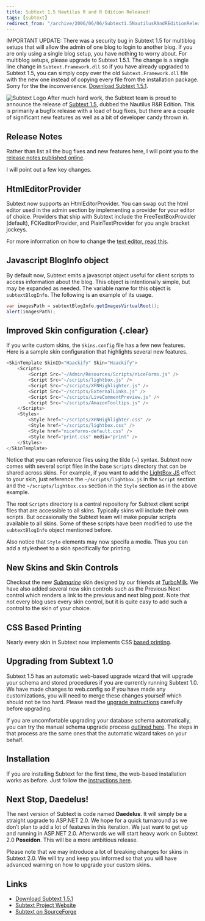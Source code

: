 ```yaml
---
title: Subtext 1.5 Nautilus R and R Edition Released!
tags: [subtext]
redirect_from: "/archive/2006/06/06/Subtext1.5NautilusRAndREditionReleased.aspx/"
---
```


IMPORTANT UPDATE: There was a security bug in Subtext 1.5 for multiblog
setups that will allow the admin of one blog to login to another blog.
If you are only using a single blog setup, you have nothing to worry
about. For multiblog setups, please upgrade to Subtext 1.5.1. The change
is a single line change in `Subtext.Framework.dll` so if you have
already upgraded to Subtext 1.5, you can simply copy over the old
`Subtext.Framework.dll` file with the new one instead of copying every
file from the installation package. Sorry for the the inconvenience.
[Download Subtext
1.5.1](http://sourceforge.net/project/showfiles.php?group_id=137896 "Subtext Downloads").

![Subtext Logo](https://haacked.com/assets/images/SubtextLogo.png) After much
hard work, the Subtext team is proud to announce the release of [Subtext
1.5](http://sourceforge.net/project/showfiles.php?group_id=137896 "Download it"),
dubbed the Nautilus R&R Edition. This is primarily a bugfix release with
a load of bug fixes, but there are a couple of significant new features
as well as a bit of developer candy thrown in.

## Release Notes

Rather than list all the bug fixes and new features here, I will point
you to the [release notes published
online](http://subtextproject.com/Home/Roadmap/ReleaseNotes/tabid/146/Default.aspx "Subtext Release Notes").

I will point out a few key changes.

## HtmlEditorProvider

Subtext now supports an HtmlEditorProvider. You can swap out the html
editor used in the admin section by implementing a provider for your
editor of choice. Providers that ship with Subtext include the
FreeTextBoxProvider (default), FCKeditorProvider, and PlainTextProvider
for you angle bracket jockeys.

For more information on how to change the [text editor, read
this](http://subtextproject.com/Home/Docs/Developer/RichTextEditorConfiguration/tabid/144/Default.aspx "How to change the text editor").

## Javascript BlogInfo object

By default now, Subtext emits a javascript object useful for client
scripts to access information about the blog. This object is
intentionally simple, but may be expanded as needed. The variable name
for this object is `subtextBlogInfo`. The following is an example of its
usage.

```csharp
var imagesPath = subtextBlogInfo.getImagesVirtualRoot();
alert(imagesPath);
```

## Improved Skin configuration {.clear}

If you write custom skins, the `Skins.config` file has a few new
features. Here is a sample skin configuration that highlights several
new features.

```csharp
<SkinTemplate SkinID="Haackify" Skin="Haackify">
    <Scripts>
        <Script Src="~/Admin/Resources/Scripts/niceForms.js" />
        <Script Src="~/scripts/lightbox.js" />
        <Script Src="~/scripts/XFNHighlighter.js" />
        <Script Src="~/scripts/ExternalLinks.js" />
        <Script Src="~/scripts/LiveCommentPreview.js" />
        <Script Src="~/scripts/AmazonTooltips.js" />
    </Scripts>
    <Styles>
        <Style href="~/scripts/XFNHighlighter.css" />
        <Style href="~/scripts/lightbox.css" />
        <Style href="niceforms-default.css" />
        <Style href="print.css" media="print" />
    </Styles>
</SkinTemplate>
```

Notice that you can reference files using the tilde (\~) syntax. Subtext
now comes with several script files in the base `Scripts` directory that
can be shared across skins. For example, if you want to add the
[LightBox JS](http://huddletogether.com/projects/lightbox/ "LightboxJS")
effect to your skin, just reference the `~/scripts/lightbox.js` in the
`Script` section and the `~/scripts/lightbox.css` section in the `Style`
section as in the above example.

The root `Scripts` directory is a central repository for Subtext client
script files that are accessible to all skins. Typically skins will
include their own scripts. But occasionally the Subtext team will make
popular scripts available to all skins. Some of these scripts have been
modified to use the `subtextBlogInfo` object mentioned before.

Also notice that `Style` elements may now specifa a media. Thus you can
add a stylesheet to a skin specifically for printing.

## New Skins and Skin Controls

Checkout the new
*[Submarine](https://haacked.com/archive/2006/06/07/SubmarineSkin.aspx "Submarine")*
skin designed by our friends at
[TurboMilk](http://turbomilk.com/ "TurboMilk"). We have also added
several new skin controls such as the Previous Next control which
renders a link to the previous and next blog post. Note that not every
blog uses every skin control, but it is quite easy to add such a control
to the skin of your choice.

## CSS Based Printing

Nearly every skin in Subtext now implements CSS [based
printing](https://haacked.com/archive/2006/03/09/ImplementingCSSBasedPrinting.aspx "CSS Based Printing").

## Upgrading from Subtext 1.0

Subtext 1.5 has an automatic web-based upgrade wizard that will upgrade
your schema and stored procedures if you are currently running Subtext
1.0. We have made changes to web.config so if you have made any
customizations, you will need to merge these changes yourself which
should not be too hard. Please read the [upgrade
instructions](http://subtextproject.com/Home/Docs/Upgrading/tabid/147/Default.aspx "Upgrading Subtext to 1.5 from 1.0")
carefully before upgrading.

If you are uncomfortable upgrading your database schema automatically,
you can try the manual schema upgrade process [outlined
here](http://subtextproject.com/Home/Docs/Upgrading/ManualUpgradeProcess/tabid/148/Default.aspx "Manual Upgrade Process").
The steps in that process are the same ones that the automatic wizard
takes on your behalf.

## Installation

If you are installing Subtext for the first time, the web-based
installation works as before. Just follow the [instructions
here](http://subtextproject.com/Home/Docs/Installation/tabid/111/Default.aspx "Installing Subtext").

## Next Stop, Daedelus!

The next version of Subtext is code named **Daedelus**. It will simply
be a straight upgrade to ASP.NET 2.0. We hope for a quick turnaround as
we don’t plan to add a lot of features in this iteration. We just want
to get up and running in ASP.NET 2.0. Afterwards we will start heavy
work on Subtext 2.0 **Poseidon**. This will be a more ambitious release.

Please note that we may introduce a lot of breaking changes for skins in
Subtext 2.0. We will try and keep you informed so that you will have
advanced warning on how to upgrade your custom skins.

## Links

-   [Download Subtext
    1.5.1](http://sourceforge.net/project/showfiles.php?group_id=137896 "Subtext Downloads")
-   [Subtext Project
    Website](http://subtextproject.com/ "Subtext Project Website")
-   [Subtext on
    SourceForge](http://sourceforge.net/projects/subtext "Subtext SourceForge Site")


